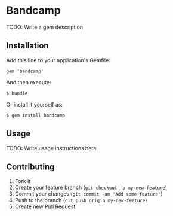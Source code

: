 # Bandcamp

TODO: Write a gem description

## Installation

Add this line to your application's Gemfile:

    gem 'bandcamp'

And then execute:

    $ bundle

Or install it yourself as:

    $ gem install bandcamp

## Usage

TODO: Write usage instructions here

## Contributing

1. Fork it
2. Create your feature branch (`git checkout -b my-new-feature`)
3. Commit your changes (`git commit -am 'Add some feature'`)
4. Push to the branch (`git push origin my-new-feature`)
5. Create new Pull Request
